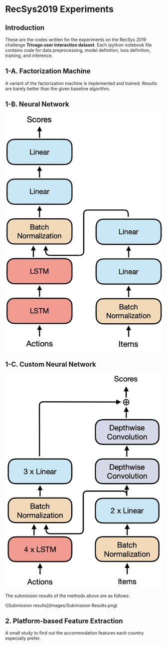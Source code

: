 # RecSys2019 Experiments

## Introduction

These are the codes written for the experiments on the RecSys 2019 challenge **Trivago user interaction dataset**. Each ipython notebook file contains code for data preprocessing, model definition, loss definition, training, and inference.

## 1-A. Factorization Machine

A variant of the factorization machine is implemented and trained. Results are barely better than the given baseline algorithm.

## 1-B. Neural Network

![Network architecture](Images/1B.png)

## 1-C. Custom Neural Network

![Network architecture](Images/1C.png)

The submission results of the methods above are as follows:

![Submission results](Images/Submission Results.png)

## 2. Platform-based Feature Extraction

A small study to find out the accommodation features each country especially prefer.

